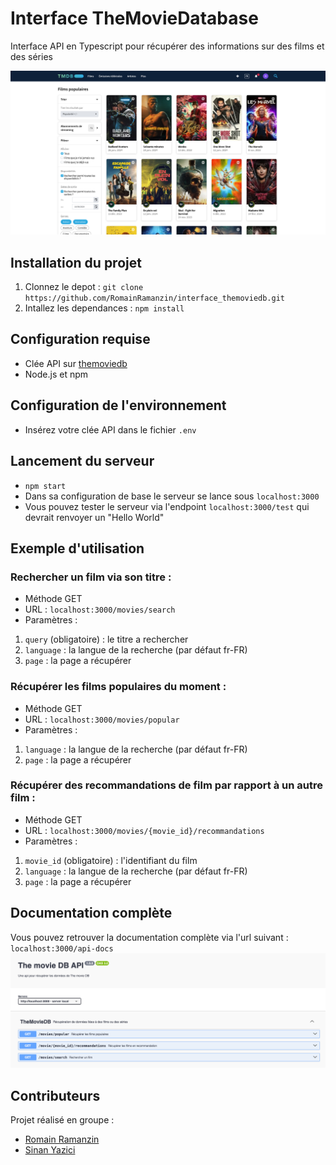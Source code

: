 # Interface TheMovieDatabase
Interface API en Typescript pour récupérer des informations sur des films et des séries

![the movie db](public/themoviedb.png)

## Installation du projet 
1. Clonnez le depot : `git clone https://github.com/RomainRamanzin/interface_themoviedb.git`
2. Intallez les dependances : `npm install`

## Configuration requise
- Clée API sur [themoviedb](https://www.themoviedb.org/)
- Node.js et npm

## Configuration de l'environnement
- Insérez votre clée API dans le fichier `.env`

## Lancement du serveur 
- `npm start`
- Dans sa configuration de base le serveur se lance sous `localhost:3000`
- Vous pouvez tester le serveur via l'endpoint `localhost:3000/test` qui devrait renvoyer un "Hello World"

## Exemple d'utilisation
### Rechercher un film via son titre :
- Méthode GET
- URL : `localhost:3000/movies/search`
- Paramètres : 
1. `query` (obligatoire) : le titre a rechercher
2. `language` : la langue de la recherche (par défaut fr-FR) 
3. `page` : la page a récupérer

### Récupérer les films populaires du moment :
- Méthode GET
- URL : `localhost:3000/movies/popular`
- Paramètres : 
1. `language` : la langue de la recherche (par défaut fr-FR) 
2. `page` : la page a récupérer

### Récupérer des recommandations de film par rapport à un autre film :
- Méthode GET
- URL : `localhost:3000/movies/{movie_id}/recommandations`
- Paramètres : 
1. `movie_id` (obligatoire) : l'identifiant du film
2. `language` : la langue de la recherche (par défaut fr-FR) 
3. `page` : la page a récupérer


## Documentation complète
Vous pouvez retrouver la documentation complète via l'url suivant : `localhost:3000/api-docs`
![swagger_capture](public/swagger-capture.png)

## Contributeurs
Projet réalisé en groupe :
- [Romain Ramanzin](https://github.com/RomainRamanzin)
- [Sinan Yazici](https://github.com/sinan-yazici)